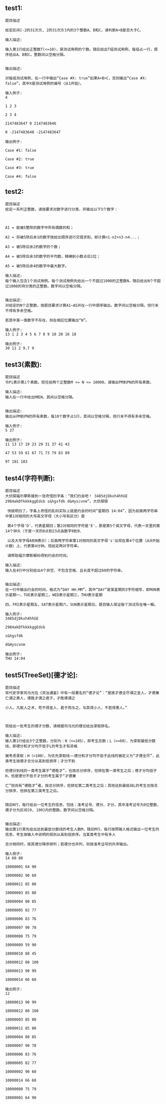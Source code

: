 **test1:**
---
    题目描述

    给定区间[-2的31次方, 2的31次方]内的3个整数A、B和C，请判断A+B是否大于C。

    输入描述:

    输入第1行给出正整数T(<=10)，是测试用例的个数。随后给出T组测试用例，每组占一行，顺序给出A、B和C。整数间以空格分隔。


    输出描述:

    对每组测试用例，在一行中输出“Case #X: true”如果A+B>C，否则输出“Case #X: false”，其中X是测试用例的编号（从1开始）。

    输入例子:
    4

    1 2 3

    2 3 4

    2147483647 0 2147483646

    0 -2147483648 -2147483647

    输出例子:

    Case #1: false

    Case #2: true

    Case #3: true

    Case #4: false
    

**test2:**
---
    题目描述
    给定一系列正整数，请按要求对数字进行分类，并输出以下5个数字：
    
    
    
    A1 = 能被5整除的数字中所有偶数的和；
    
    A2 = 将被5除后余1的数字按给出顺序进行交错求和，即计算n1-n2+n3-n4...；
    
    A3 = 被5除后余2的数字的个数；
    
    A4 = 被5除后余3的数字的平均数，精确到小数点后1位；
    
    A5 = 被5除后余4的数字中最大数字。
    
    输入描述:
    每个输入包含1个测试用例。每个测试用例先给出一个不超过1000的正整数N，随后给出N个不超过1000的待分类的正整数。数字间以空格分隔。
    
    
    输出描述:
    对给定的N个正整数，按题目要求计算A1~A5并在一行中顺序输出。数字间以空格分隔，但行末不得有多余空格。
    
    若其中某一类数字不存在，则在相应位置输出“N”。
    
    输入例子:
    13 1 2 3 4 5 6 7 8 9 10 20 16 18
    
    输出例子:
    30 11 2 9.7 9

**test3(素数):**
---
    题目描述
    令Pi表示第i个素数。现任给两个正整数M <= N <= 10000，请输出PM到PN的所有素数。
    
    输入描述:
    输入在一行中给出M和N，其间以空格分隔。
    
    
    输出描述:
    输出从PM到PN的所有素数，每10个数字占1行，其间以空格分隔，但行末不得有多余空格。
    
    输入例子:
    5 27
    
    输出例子:
    11 13 17 19 23 29 31 37 41 43
    
    47 53 59 61 67 71 73 79 83 89
    
    97 101 103
   
**test4(字符判断):**
---
    题目描述
    大侦探福尔摩斯接到一张奇怪的字条：“我们约会吧！ 3485djDkxh4hhGE 2984akDfkkkkggEdsb s&hgsfdk d&Hyscvnm”。大侦探很
    
     快就明白了，字条上奇怪的乱码实际上就是约会的时间“星期四 14:04”，因为前面两字符串中第1对相同的大写英文字母（大小写有区分）是
    
     第4个字母'D'，代表星期四；第2对相同的字符是'E'，那是第5个英文字母，代表一天里的第14个钟头（于是一天的0点到23点由数字0到9、
    
     以及大写字母A到N表示）；后面两字符串第1对相同的英文字母's'出现在第4个位置（从0开始计数）上，代表第4分钟。现给定两对字符串，
    
     请帮助福尔摩斯解码得到约会的时间。
    
    输入描述:
    输入在4行中分别给出4个非空、不包含空格、且长度不超过60的字符串。
    
    
    输出描述:
    在一行中输出约会的时间，格式为“DAY HH:MM”，其中“DAY”是某星期的3字符缩写，即MON表示星期一，TUE表示星期二，WED表示星期三，THU表示星期
    
    四，FRI表示星期五，SAT表示星期六，SUN表示星期日。题目输入保证每个测试存在唯一解。
    
    输入例子:
    3485djDkxh4hhGE
    
    2984akDfkkkkggEdsb
    
    s&hgsfdk
    
    d&Hyscvnm
    
    输出例子:
    THU 14:04

**test5(TreeSet)[德才论]:**
---
    题目描述
    宋代史学家司马光在《资治通鉴》中有一段著名的“德才论”：“是故才德全尽谓之圣人，才德兼亡谓之愚人，德胜才谓之君子，才胜德谓之
    
    小人。凡取人之术，苟不得圣人，君子而与之，与其得小人，不若得愚人。”
    
    
    
    现给出一批考生的德才分数，请根据司马光的理论给出录取排名。
    
    输入描述:
    输入第1行给出3个正整数，分别为：N（<=105），即考生总数；L（>=60），为录取最低分数线，即德分和才分均不低于L的考生才有资格
    
    被考虑录取；H（<100），为优先录取线——德分和才分均不低于此线的被定义为“才德全尽”，此类考生按德才总分从高到低排序；才分不到
    
    但德分到线的一类考生属于“德胜才”，也按总分排序，但排在第一类考生之后；德才分均低于H，但是德分不低于才分的考生属于“才德兼
    
    亡”但尚有“德胜才”者，按总分排序，但排在第二类考生之后；其他达到最低线L的考生也按总分排序，但排在第三类考生之后。
    
    
    随后N行，每行给出一位考生的信息，包括：准考证号、德分、才分，其中准考证号为8位整数，德才分为区间[0, 100]内的整数。数字间以空格分隔。
    
    
    输出描述:
    输出第1行首先给出达到最低分数线的考生人数M，随后M行，每行按照输入格式输出一位考生的信息，考生按输入中说明的规则从高到低排序。当某类考生中有多人
    
    总分相同时，按其德分降序排列；若德分也并列，则按准考证号的升序输出。
    
    输入例子:
    14 60 80
    
    10000001 64 90
    
    10000002 90 60
    
    10000011 85 80
    
    10000003 85 80
    
    10000004 80 85
    
    10000005 82 77
    
    10000006 83 76
    
    10000007 90 78
    
    10000008 75 79
    
    10000009 59 90
    
    10000010 88 45
    
    10000012 80 100
    
    10000013 90 99
    
    10000014 66 60
    
    输出例子:
    12
    
    10000013 90 99
    
    10000012 80 100
    
    10000003 85 80
    
    10000011 85 80
    
    10000004 80 85
    
    10000007 90 78
    
    10000006 83 76
    
    10000005 82 77
    
    10000002 90 60
    
    10000014 66 60
    
    10000008 75 79
    
    10000001 64 90